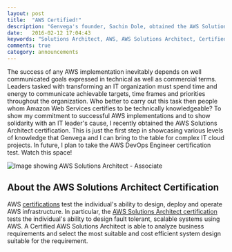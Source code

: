 ```yaml
---
layout: post
title:  "AWS Certified!"
description: "Genvega's founder, Sachin Dole, obtained the AWS Solution Architect certificate on Feb 8 2016. The certification is a basic valuation of an individual's skills on the AWS cloud platform."
date:   2016-02-12 17:04:43
keywords: "Solutions Architect, AWS, AWS Solutions Architect, Certified, Cloud, Cloud Architect"
comments: true
category: announcements
---
```


<p>The success of any AWS implementation inevitably depends on well communicated goals expressed in technical as well as commercial terms. Leaders tasked with transforming an IT organization must spend time and energy to communicate achievable targets, time frames and priorities throughout the organization. Who better to carry out this task then people whom Amazon Web Services certifies to be technically knowledgeable? To show my commitment to successful AWS implementations and to show solidarity with an IT leader's cause, I recently obtained the AWS Solutions Architect certification. This is just the first step in showcasing various levels of knowledge that Genvega and I can bring to the table for complex IT cloud projects. In future, I plan to take the AWS DevOps Engineer certification test. Watch this space!</p>
<img src="/images/Solutions-Architect-Associate.png" alt="Image showing AWS Solutions Architect - Associate"/>
<h2>About the AWS Solutions Architect Certification</h2>
<p>AWS <a href="https://aws.amazon.com/certification/">certifications</a> test the individual's ability to design, deploy and operate AWS infrastructure. In particular, the <a href="https://aws.amazon.com/certification/certified-solutions-architect-associate/">AWS Solutions Architect certification</a> tests the individual's ability to design fault tolerant, scalable systems using AWS. A Certified AWS Solutions Architect is able to analyze business requirements and select the most suitable and cost efficient system design suitable for the requirement. 
</p>

